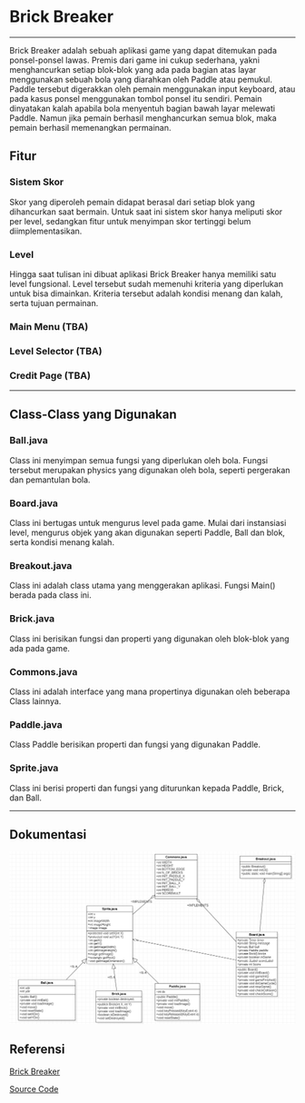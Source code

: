 # Brick Breaker

***

Brick Breaker adalah sebuah aplikasi game yang dapat ditemukan pada ponsel-ponsel lawas. Premis dari game ini cukup sederhana, yakni menghancurkan setiap blok-blok yang ada pada bagian atas layar menggunakan sebuah bola yang diarahkan oleh Paddle atau pemukul. Paddle tersebut digerakkan oleh pemain menggunakan input keyboard, atau pada kasus ponsel menggunakan tombol ponsel itu sendiri. Pemain dinyatakan kalah apabila bola menyentuh bagian bawah layar melewati Paddle. Namun jika pemain berhasil menghancurkan semua blok, maka pemain berhasil memenangkan permainan.

## Fitur
  
### Sistem Skor
  
Skor yang diperoleh pemain didapat berasal dari setiap blok yang dihancurkan saat bermain. Untuk saat ini sistem skor hanya meliputi skor per level, sedangkan fitur untuk menyimpan skor tertinggi belum diimplementasikan.
  
### Level
  
Hingga saat tulisan ini dibuat aplikasi Brick Breaker hanya memiliki satu level fungsional. Level tersebut sudah memenuhi kriteria yang diperlukan untuk bisa dimainkan. Kriteria tersebut adalah kondisi menang dan kalah, serta tujuan permainan.
  
### Main Menu (TBA)
### Level Selector (TBA)
### Credit Page (TBA)

***

## Class-Class yang Digunakan
  
### Ball.java
  
Class ini menyimpan semua fungsi yang diperlukan oleh bola. Fungsi tersebut merupakan physics yang digunakan oleh bola, seperti pergerakan dan pemantulan bola.

### Board.java
  
Class ini bertugas untuk mengurus level pada game. Mulai dari instansiasi level, mengurus objek yang akan digunakan seperti Paddle, Ball dan blok, serta kondisi menang kalah.

### Breakout.java

Class ini adalah class utama yang menggerakan aplikasi. Fungsi Main() berada pada class ini.

### Brick.java
  
Class ini berisikan fungsi dan properti yang digunakan oleh blok-blok yang ada pada game.
   
### Commons.java
  
Class ini adalah interface yang mana propertinya digunakan oleh beberapa Class lainnya.
  
### Paddle.java
  
Class Paddle berisikan properti dan fungsi yang digunakan Paddle.
  
### Sprite.java
  
Class ini berisi properti dan fungsi yang diturunkan kepada Paddle, Brick, dan Ball.
 
***
  
## Dokumentasi
  
![Class Diagram](FP1.png)

## Referensi
[Brick Breaker](http://zetcode.com/javagames/breakout/)
  
[Source Code](https://github.com/janbodnar/Java-Breakout-Game)

